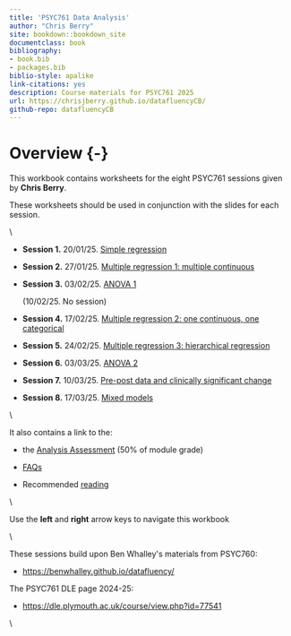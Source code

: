 ```yaml
--- 
title: 'PSYC761 Data Analysis'
author: "Chris Berry"
site: bookdown::bookdown_site
documentclass: book
bibliography:
- book.bib
- packages.bib
biblio-style: apalike
link-citations: yes
description: Course materials for PSYC761 2025
url: https://chrisjberry.github.io/datafluencyCB/
github-repo: datafluencyCB
---
```


<!--
commented text
commented text
--> 





# Overview {-}


This workbook contains worksheets for the eight PSYC761 sessions given by **Chris Berry**.

These worksheets should be used in conjunction with the slides for each session.

\

- **Session 1.** 20/01/25. [Simple regression](#simple1)
 
- **Session 2.** 27/01/25. [Multiple regression 1: multiple continuous](#multiple1)

- **Session 3.** 03/02/25. [ANOVA 1](#anova1)

  (10/02/25. No session) 

- **Session 4.** 17/02/25. [Multiple regression 2: one continuous, one categorical](#multiple2)

- **Session 5.** 24/02/25. [Multiple regression 3: hierarchical regression](#multiple3)

- **Session 6.** 03/03/25. [ANOVA 2](#anova2)

- **Session 7.** 10/03/25. [Pre-post data and clinically significant change](#prepost)

- **Session 8.** 17/03/25. [Mixed models](#mixed)

\

It also contains a link to the:

- the [Analysis Assessment](#assessment2025) (50% of module grade)

- [FAQs](#faqs)

- Recommended [reading](#reading)


\

Use the **left** and **right** arrow keys to navigate this workbook

\

These sessions build upon Ben Whalley's materials from PSYC760:

* https://benwhalley.github.io/datafluency/

The PSYC761 DLE page 2024-25:

* https://dle.plymouth.ac.uk/course/view.php?id=77541


\

